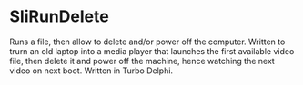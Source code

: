 # SliRunDelete
Runs a file, then allow to delete and/or power off the computer. Written to trurn an old laptop into a media player that launches the first available video file, then delete it and power off the machine, hence watching the next video on next boot. Written in Turbo Delphi. 
